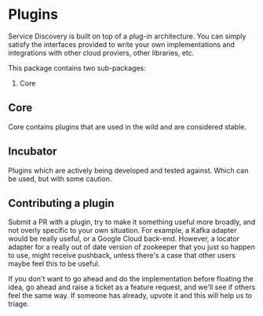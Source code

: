 # Plugins

Service Discovery is built on top of a plug-in architecture. You can simply satisfy the interfaces provided to write your own implementations and integrations with other cloud proviers, other libraries, etc.

This package contains two sub-packages:

1. Core


## Core
Core contains plugins that are used in the wild and are considered stable.


## Incubator
Plugins which are actively being developed and tested against. Which can be used, but with some caution.


## Contributing a plugin
Submit a PR with a plugin, try to make it something useful more broadly, and not overly specific to your own situation. For example, a Kafka adapter would be really useful, or a Google Cloud back-end. However, a locator adapter for a really out of date version of zookeeper that you just so happen to use, might receive pushback, unless there's a case that other users maybe feel this to be useful.

If you don't want to go ahead and do the implementation before floating the idea, go ahead and raise a ticket as a feature request, and we'll see if others feel the same way. If someone has already, upvote it and this will help us to triage.

